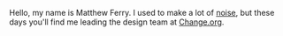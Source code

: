 Hello, my name is Matthew Ferry. I used to make a lot of
[noise](https://matthewferry.bandcamp.com), but these days you'll find me
leading the design team at [Change.org](https://www.change.org).
